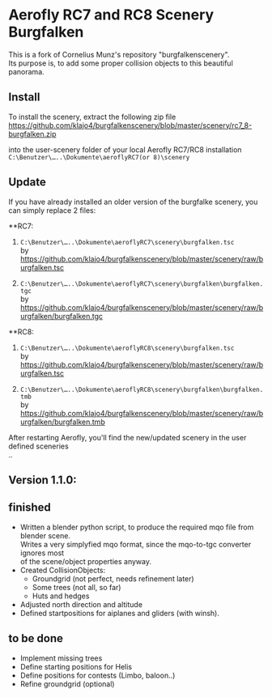 # Aerofly RC7 and RC8 Scenery Burgfalken
This is a fork of Cornelius Munz's repository "burgfalkenscenery".  
Its purpose is, to add some proper collision objects to this beautiful panorama.



## Install
To install the scenery, extract the following zip file   
https://github.com/klajo4/burgfalkenscenery/blob/master/scenery/rc7_8-burgfalken.zip  

into the user-scenery folder of your local Aerofly RC7/RC8 installation  
```C:\Benutzer\…..\Dokumente\aeroflyRC7(or 8)\scenery``` 


## Update
If you have already installed an older version of the burgfalke scenery, you can simply replace 2 files:  

**RC7:
1.	```C:\Benutzer\…..\Dokumente\aeroflyRC7\scenery\burgfalken.tsc```  
	by https://github.com/klajo4/burgfalkenscenery/blob/master/scenery/raw/burgfalken.tsc  
	
2.  ```C:\Benutzer\…..\Dokumente\aeroflyRC7\scenery\burgfalken\burgfalken.tgc```   
	by https://github.com/klajo4/burgfalkenscenery/blob/master/scenery/raw/burgfalken/burgfalken.tgc  

**RC8:
1.	```C:\Benutzer\…..\Dokumente\aeroflyRC8\scenery\burgfalken.tsc```  
	by https://github.com/klajo4/burgfalkenscenery/blob/master/scenery/raw/burgfalken.tsc  
	
2. 	```C:\Benutzer\…..\Dokumente\aeroflyRC8\scenery\burgfalken\burgfalken.tmb```   
	by https://github.com/klajo4/burgfalkenscenery/blob/master/scenery/raw/burgfalken/burgfalken.tmb  
	
After restarting Aerofly, you'll find the new/updated scenery in the user defined sceneries  
..

## Version 1.1.0:

## finished
- Written a blender python script, to produce the required mqo file from blender scene.  
  Writes a very simplyfied mqo format, since the mqo-to-tgc converter ignores most   
  of the scene/object properties anyway.
- Created CollisionObjects:
	- Groundgrid (not perfect, needs refinement later)
	- Some trees (not all, so far)
	- Huts and hedges
- Adjusted north direction and altitude 
- Defined startpositions for aiplanes and gliders (with winsh).

## to be done
- Implement missing trees 
- Define starting positions for Helis
- Define positions for contests (Limbo, baloon..)
- Refine groundgrid (optional)

